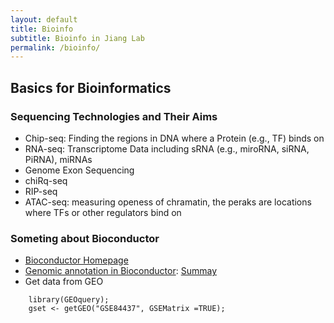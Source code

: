 ```yaml
---
layout: default
title: Bioinfo
subtitle: Bioinfo in Jiang Lab
permalink: /bioinfo/
---
```


## Basics for Bioinformatics

### Sequencing Technologies and Their Aims
- Chip-seq: Finding the regions in DNA where a Protein (e.g., TF) binds on
- RNA-seq: Transcriptome Data including sRNA (e.g., miroRNA, siRNA, PiRNA), miRNAs
- Genome Exon Sequencing
- chiRq-seq 
- RIP-seq
- ATAC-seq: measuring openess of chramatin, the peraks are locations where TFs or other regulators bind on

### Someting about Bioconductor
- [Bioconductor Homepage](https://www.bioconductor.org/)
- [Genomic annotation in Bioconductor](http://genomicsclass.github.io/book/pages/bioc1_annoOverview.html): [Summay](http://genomicsclass.github.io/book/pages/bioc1_annoCheat.html)
- Get data from GEO

```
    library(GEOquery);
    gset <- getGEO("GSE84437", GSEMatrix =TRUE);
```

